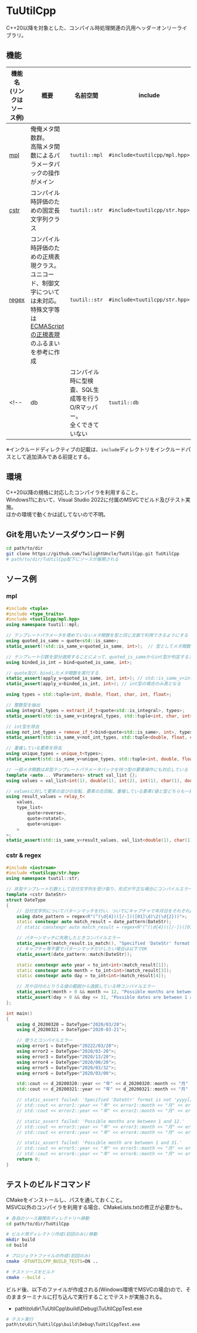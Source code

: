 # TuUtilCpp
C++20以降を対象とした、コンパイル時処理関連の汎用ヘッダーオンリーライブラリ。  

## 機能

|機能名<br>(リンクはソース例)|概要|名前空間|include|
|----|----|----|----|
|[mpl](#mpl)|俺俺メタ関数群。<br>高階メタ関数によるパラメータパックの操作がメイン|`tuutil::mpl`|`#include<tuutilcpp/mpl.hpp>`|
|[cstr](#cstr--regex)|コンパイル時評価のための固定長文字列クラス|`tuutil::str`|`#include<tuutilcpp/str.hpp>`|
|[regex](#cstr--regex)|コンパイル時評価のための正規表現クラス。<br>ユニコード、制御文字については未対応。<br>特殊文字等は[ECMAScriptの正規表現](https://developer.mozilla.org/ja/docs/Web/JavaScript/Guide/Regular_Expressions)のふるまいを参考に作成|`tuutil::str`|`#include<tuutilcpp/str.hpp>`|
<!-- |db|コンパイル時に型検査、SQL生成等を行うO/Rマッパー。<br>全くできていない|`tuutil::db`|`#include<tuutilcpp/db.hpp>`| -->

※インクルードディレクティブの記載は、`include`ディレクトリをインクルードパスとして追加済みである前提とする。

## 環境
C++20以降の規格に対応したコンパイラを利用すること。  
Windows11において、Visual Studio 2022に付属のMSVCでビルド及びテスト実施。  
ほかの環境で動くかは試してないので不明。

## Gitを用いたソースダウンロード例
```sh
cd path/to/dir
git clone https://github.com/TwilightUncle/TuUtilCpp.git TuUtilCpp
# path/to/dir/TuUtilCpp配下にソースが展開される
```

## ソース例
### mpl
```cpp
#include <tuple>
#include <type_traits>
#include <tuutilcpp/mpl.hpp>
using namespace tuutil::mpl;

// テンプレートパラメータを埋めていないメタ関数を型と同じ文脈で利用できるようにする
using quoted_is_same = quote<std::is_same>;
static_assert(!std::is_same_v<quoted_is_same, int>);  // 型としてメタ関数のテンプレート引数に指定できる

// テンプレート引数を部分適用することによって、quoted_is_sameからint型か判定するメタ関数を作成する
using binded_is_int = bind<quoted_is_same, int>;

// quote及び、bindしたメタ関数を実行する
static_assert(apply_v<quoted_is_same, int, int>); // std::is_same_v<int, int>と同様
static_assert(apply_v<binded_is_int, int>); // int型の場合のみ真となる

using types = std::tuple<int, double, float, char, int, float>;

// 整数型を抽出
using integral_types = extract_if_t<quote<std::is_integral>, types>;
static_assert(std::is_same_v<integral_types, std::tuple<int, char, int>>);

// int型を除去
using not_int_types = remove_if_t<bind<quote<std::is_same>, int>, types>;
static_assert(std::is_same_v<not_int_types, std::tuple<double, float, char, float>>);

// 重複している要素を除去
using unique_types = unique_t<types>;
static_assert(std::is_same_v<unique_types, std::tuple<int, double, float, char>>);

// 一部メタ関数は非型テンプレートパラメータパックを持つ型の要素操作にも対応している
template <auto... VParameters> struct val_list {};
using values = val_list<int(1), double(1), int(2), int(1), char(1), double(1), float(1)>;

// valuesに対して要素の並びの反転、要素の左回転、重複している要素(値と型どちらも一致しているもの)の削除を順に行う
using result_values = relay_t<
    values,
    type_list<
        quote<reverse>,
        quote<rotatel>,
        quote<unique>
    >
>;
static_assert(std::is_same_v<result_values, val_list<double(1), char(1), int(1), int(2), float(1)>>);
```
### cstr & regex
```cpp
#include <iostream>
#include <tuutilcpp/str.hpp>
using namespace tuutil::str;

// 非型テンプレート引数として日付文字列を受け取り、形式が不正な場合にコンパイルエラーを起こす
template <cstr DateStr>
struct DateType
{
    // 日付文字列についてパターンマッチを行い、ついでにキャプチャで年月日をそれぞれ抜き出す
    using date_pattern = regex<R"(^(\d{4})([/-])([01]\d)\2(\d{2}))">;
    static constexpr auto match_result = date_pattern(DateStr);
    // static constexpr auto match_result = regex<R"(^(\d{4})([/-])([01]\d)\2(\d{2})$)">(DateStr); // なんか行末固定した場合の動きが変...

    // パターンマッチに失敗したときコンパイルエラー
    static_assert(match_result.is_match(), "Specified 'DateStr' format is not 'yyyy[/-]mm[/-]dd'.");
    // キャプチャ等不要でパターンマッチだけしたい場合は以下でOK
    static_assert(date_pattern::match(DateStr));

    static constexpr auto year = to_int<int>(match_result[1]);
    static constexpr auto month = to_int<int>(match_result[3]);
    static constexpr auto day = to_int<int>(match_result[4]);

    // 月や日付のとりうる値の範囲から逸脱している時コンパイルエラー
    static_assert(month > 0 && month <= 12, "Possible months are between 1 and 12.");
    static_assert(day > 0 && day <= 31, "Possible dates are between 1 and 31.");
};

int main()
{
    using d_20200320 = DateType<"2020/03/20">;
    using d_20200321 = DateType<"2020-03-21">;

    // 使うとコンパイルエラー
    using error1 = DateType<"20222/03/20">;
    using error2 = DateType<"2020/03-20">;
    using error3 = DateType<"2020/13/20">;
    using error4 = DateType<"2020/00/20">;
    using error5 = DateType<"2020/03/32">;
    using error6 = DateType<"2020/03/00">;

    std::cout << d_20200320::year << "年" << d_20200320::month << "月" << d_20200320::day << "日" << std::endl;   // 2020年3月20日
    std::cout << d_20200321::year << "年" << d_20200321::month << "月" << d_20200321::day << "日" << std::endl;   // 2020年3月21日

    // static_assert failed: 'Specified 'DateStr' format is not 'yyyy[/-]mm[/-]dd'.' 
    // std::cout << error1::year << "年" << error1::month << "月" << error1::day << "日";
    // std::cout << error2::year << "年" << error2::month << "月" << error2::day << "日";

    // static_assert failed: 'Possible months are between 1 and 12.'
    // std::cout << error3::year << "年" << error3::month << "月" << error3::day << "日";
    // std::cout << error4::year << "年" << error4::month << "月" << error4::day << "日";

    // static_assert failed: 'Possible month are between 1 and 31.'
    // std::cout << error5::year << "年" << error5::month << "月" << error5::day << "日";
    // std::cout << error6::year << "年" << error6::month << "月" << error6::day << "日";
    return 0;
}
```

## テストのビルドコマンド
CMakeをインストールし、パスを通しておくこと。  
MSVC以外のコンパイラを利用する場合、CMakeLists.txtの修正が必要かも。
```sh
# 各自のソース展開先ディレクトリへ移動
cd path/to/dir/TuUtilCpp

# ビルド用ディレクトリ作成(初回のみ)/移動
mkdir build
cd build

# プロジェクトファイルの作成(初回のみ)
cmake -DTUUTILCPP_BUILD_TESTS=ON ..

# テストソースをビルド
cmake --build .
```
ビルド後、以下のファイルが作成される(Windows環境でMSVCの場合)ので、そのままターミナルに打ち込んで実行することでテストが実施される。
- path\to\dir\TuUtilCpp\build\Debug\TuUtilCppTest.exe

```sh
# テスト実行
path\to\dir\TuUtilCpp\build\Debug\TuUtilCppTest.exe
```